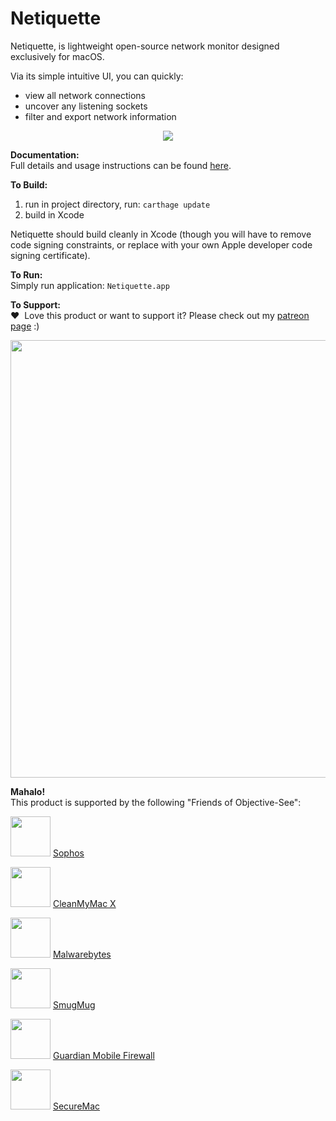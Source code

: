 # Netiquette
Netiquette, is lightweight open-source network monitor designed exclusively for macOS. 

Via its simple intuitive UI, you can quickly:
* view all network connections
* uncover any listening sockets
* filter and export network information

<p align="center"><img src="https://objective-see.com/images/NQ/netiquette.png"></p>

**Documentation:** \
Full details and usage instructions can be found [here](https://objective-see.com/products/netiquette.html). 

**To Build:** 

1. run in project directory, run: `carthage update`
2. build in Xcode

Netiquette should build cleanly in Xcode (though you will have to remove code signing constraints, or replace with your own Apple developer code signing certificate).

**To Run:** \
Simply run application: `Netiquette.app`

**To Support:** \
&#x2764;&nbsp; Love this product or want to support it? Please check out my [patreon page](https://www.patreon.com/objective_see) :)

<p align="center">
<a class="inlineLink" href="https://www.patreon.com/objective_see">
		<img src="https://objective-see.com/patreon/images/patreon.jpg" width="700" style="display:block; margin:auto;"/>
</a>
</p>    

**Mahalo!** \
This product is supported by the following "Friends of Objective-See":

<img src="https://objective-see.com/images/friends/sophos.png" width="64"/> [Sophos](https://www.sophos.com/)

<img src="https://objective-see.com/images/friends/cleanmymac.png" width="64"/> [CleanMyMac X](https://macpaw.com/cleanmymac)

<img src="https://objective-see.com/images/friends/malwarebytes.png" width="64"/> [Malwarebytes](https://www.malwarebytes.com)

<img src="https://objective-see.com/images/friends/smugmug.png" width="64"/> [SmugMug](https://www.smugmug.com/)

<img src="https://objective-see.com/images/friends/guardian.png" width="64"/> [Guardian Mobile Firewall](https://guardianapp.com)

<img src="https://objective-see.com/images/friends/securemac.png" width="64"/> [SecureMac](https://www.securemac.com/)
